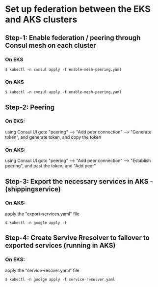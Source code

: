 # Set up federation between the EKS and AKS clusters

## Step-1: Enable federation / peering through Consul mesh on each cluster
### On EKS
```
$ kubectl -n consul apply -f enable-mesh-peering.yaml
```

### On AKS
```
$ kubectl -n consul apply -f enable-mesh-peering.yaml
```

## Step-2: Peering
### On EKS:
using Consul UI goto "peering" --> "Add peer connection" --> "Generate token", and generate token, and copy the token
### On AKS:
using Consul UI goto "peering" --> "Add peer connection" --> "Establish peering", and past the token, and "Add peer"

## Step-3: Export the necessary services in AKS - (shippingservice)
### On AKS:
apply the "export-services.yaml" file

```
$ kubectl -n google apply -f 
```

## Step-4: Create Servive Rresolver to failover to exported services (running in AKS) 
### On EKS:
apply the "service-resover.yaml" file

```
$ kubectl -n goolge apply -f service-resolver.yaml
```
